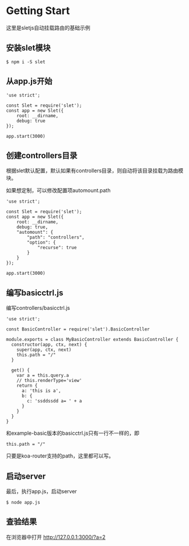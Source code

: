 # Getting Start

这里是sletjs自动挂载路由的基础示例

## 安装slet模块

```
$ npm i -S slet
```

## 从app.js开始

```
'use strict';

const Slet = require('slet');
const app = new Slet({
    root: __dirname,
    debug: true
});

app.start(3000) 
```

## 创建controllers目录

根据slet默认配置，默认如果有controllers目录，则自动将该目录挂载为路由模块。

如果想定制，可以修改配置项automount.path

```
'use strict';

const Slet = require('slet');
const app = new Slet({
    root: __dirname,
    debug: true,
    "automount": {
        "path": "controllers",
        "option": {
            "recurse": true
        }
    }
});

app.start(3000) 
```

## 编写basicctrl.js

编写controllers/basicctrl.js

```
'use strict';

const BasicController = require('slet').BasicController

module.exports = class MyBasicController extends BasicController {
  constructor(app, ctx, next) {
    super(app, ctx, next)
    this.path = "/"
  }
  
  get() { 
    var a = this.query.a
    // this.renderType='view'
    return {
      a: 'this is a',
      b: {
        c: 'ssddssdd a= ' + a
      }
    }
  } 
}

```

和example-basic版本的basicctrl.js只有一行不一样的，即

```
this.path = "/"
```

只要是koa-router支持的path，这里都可以写。

## 启动server

最后，执行app.js，启动server

```
$ node app.js
```

## 查验结果

在浏览器中打开 http://127.0.0.1:3000/?a=2
